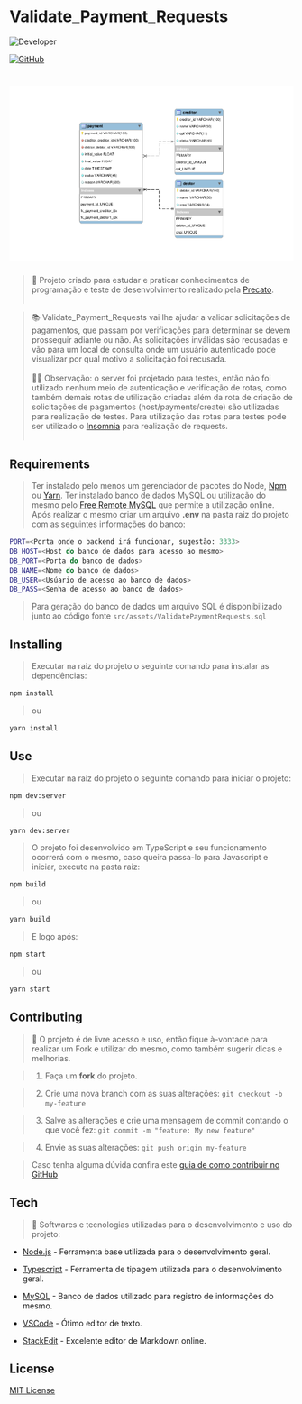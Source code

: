 # Validate_Payment_Requests
![Developer](https://img.shields.io/badge/GabrielFSSantos-Validate__Payment__Requests-blue)

[![GitHub](https://img.shields.io/github/license/GabrielFSSantos/Validate_Payment_Requests)](https://github.com/GabrielFSSantos/Validate_Payment_Requests/blob/main/LICENSE)

<h1  align="center">
	<img  alt="VacPoint_Control"  src="src/assets/diagrama.png"/>
</h1>

> :wrench: Projeto criado para estudar e praticar conhecimentos de programação e teste de desenvolvimento realizado pela [Precato](https://github.com/precato). <br><br>

> :books: Validate_Payment_Requests vai lhe ajudar a validar solicitações de pagamentos, que passam por verificações para determinar se devem prosseguir adiante ou não. As solicitações inválidas são recusadas e vão para um local de consulta onde um usuário autenticado pode visualizar por qual motivo a solicitação foi recusada.<br><br>
> :man_technologist: Observação: o server foi projetado para testes, então não foi utilizado nenhum meio de autenticação e verificação de rotas, como também demais rotas de utilização criadas além da rota de criação de solicitações de pagamentos (host/payments/create) são utilizadas para realização de testes. Para utilização das rotas para testes pode ser utilizado o [Insomnia](https://insomnia.rest/) para realização de requests.<br><br>

## Requirements
>Ter instalado pelo menos um gerenciador de pacotes do Node, [Npm](https://www.npmjs.com/) ou [Yarn](https://yarnpkg.com/).
>Ter instalado banco de dados MySQL ou utilização do mesmo pelo [Free Remote MySQL](https://remotemysql.com/) que permite a utilização online. Após realizar o mesmo criar um arquivo <b>.env</b> na pasta raiz do projeto com as seguintes informações do banco:
```sh
PORT=<Porta onde o backend irá funcionar, sugestão: 3333>
DB_HOST=<Host do banco de dados para acesso ao mesmo>
DB_PORT=<Porta do banco de dados>
DB_NAME=<Nome do banco de dados>
DB_USER=<Usúario de acesso ao banco de dados>
DB_PASS=<Senha de acesso ao banco de dados>
```
>Para geração do banco de dados um arquivo SQL é disponibilizado junto ao código fonte ``src/assets/ValidatePaymentRequests.sql``

## Installing
>Executar na raiz do projeto o seguinte comando para instalar as dependências:
```sh
npm install
```
>ou
```sh
yarn install
```
## Use <a  name="usage"></a>
>Executar na raiz do projeto o seguinte comando para iniciar o projeto:
```sh
npm dev:server
```
>ou
```sh
yarn dev:server
```
>O projeto foi desenvolvido em TypeScript e seu funcionamento ocorrerá com o mesmo, caso queira passa-lo para Javascript e iniciar, execute na pasta raiz:
```sh
npm build
```
>ou
```sh
yarn build
```
>E logo após:
```sh
npm start
```
>ou
```sh
yarn start
```

## Contributing

> :information_desk_person: O projeto é de livre acesso e uso, então fique à-vontade para realizar um Fork e utilizar do mesmo, como também sugerir dicas e melhorias.

>

> 1. Faça um **fork** do projeto.

> 2. Crie uma nova branch com as suas alterações: `git checkout -b my-feature`

> 3. Salve as alterações e crie uma mensagem de commit contando o que você fez: `git commit -m "feature: My new feature"`

> 4. Envie as suas alterações: `git push origin my-feature`

> Caso tenha alguma dúvida confira este [guia de como contribuir no GitHub](https://github.com/firstcontributions/first-contributions)

  

## Tech

> :space_invader: Softwares e tecnologias utilizadas para o desenvolvimento e uso do projeto:

>

* [Node.js] - Ferramenta base utilizada para o desenvolvimento geral.

* [Typescript] - Ferramenta de tipagem utilizada para o desenvolvimento geral.

* [MySQL] - Banco de dados utilizado para registro de informações do mesmo.

* [VSCode] - Ótimo editor de texto.

* [StackEdit] - Excelente editor de Markdown online.

  

## License

[MIT License](https://github.com/GabrielFSSantos/Validate_Payment_Requests/blob/master/LICENSE)


[Node.js]: <https://nodejs.org/>

[Typescript]: <https://www.typescriptlang.org/>

[VSCode]: <https://code.visualstudio.com/>

[StackEdit]: <https://stackedit.io/>

[MySQL]:<https://www.mysql.com/>